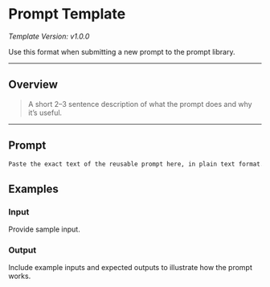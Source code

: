 # Prompt Template

_Template Version: v1.0.0_

Use this format when submitting a new prompt to the prompt library.

---

## Overview

> A short 2–3 sentence description of what the prompt does and why it’s useful.

---

## Prompt

```txt
Paste the exact text of the reusable prompt here, in plain text format.
```

## Examples

### Input

Provide sample input.

### Output

Include example inputs and expected outputs to illustrate how the prompt works.
